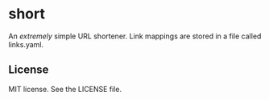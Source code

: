 # short
An *extremely* simple URL shortener. Link mappings are stored in a file called
links.yaml.

## License
MIT license. See the LICENSE file.
